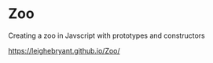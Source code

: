 # Zoo
Creating a zoo in Javscript with prototypes and constructors

https://leighebryant.github.io/Zoo/
